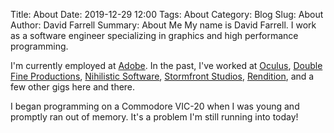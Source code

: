 Title: About
Date: 2019-12-29 12:00
Tags: About
Category: Blog
Slug: About
Author: David Farrell
Summary: About Me
My name is David Farrell. I work as a software engineer specializing in graphics and high performance programming.

I'm currently employed at [Adobe](http://www.adobe.com). In the past, I've worked at [Oculus](http://www.oculus.com), [Double Fine Productions](http://www.doublefine.com), [Nihilistic Software](http://en.wikipedia.org/wiki/NStigate_Games), [Stormfront Studios](http://en.wikipedia.org/wiki/Stormfront_Studios), [Rendition](http://en.wikipedia.org/wiki/Rendition_(company)), and a few other gigs here and there.

I began programming on a Commodore VIC-20 when I was young and promptly ran out of memory. It's a problem I'm still running into today!

